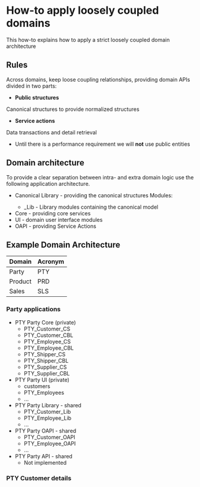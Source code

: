 # How-to apply loosely coupled domains
This how-to explains how to apply a strict loosely coupled domain architecture

## Rules
Across domains, keep loose coupling relationships, providing domain APIs divided in two parts:

* **Public structures**

Canonical structures to provide normalized structures

* **Service actions**

Data transactions and detail retrieval

* Until there is a performance requirement we will **not** use public entities

## Domain architecture

To provide a clear separation between intra- and extra domain logic use the following application architecture.

* <domain> Canonical Library - providing the canonical structures
Modules:
   * <domainacronym><subjectarea>_Lib - Library modules containing the canonical model
* <domain> Core - providing core services
* <domain> UI - domain user interface modules
* <domain> OAPI - providing Service Actions

## Example Domain Architecture

| Domain | Acronym     |
| :------------- | :-------- |
| Party       | PTY |
| Product     | PRD |
| Sales       | SLS |

### Party applications

* PTY Party Core (private)
    * PTY_Customer_CS
    * PTY_Customer_CBL
    * PTY_Employee_CS
    * PTY_Employee_CBL
    * PTY_Shipper_CS
    * PTY_Shipper_CBL
    * PTY_Supplier_CS
    * PTY_Supplier_CBL
* PTY Party UI (private)
    * customers
    * PTY_Employees
    * ...
* PTY Party Library - shared
    * PTY_Customer_Lib
    * PTY_Employee_Lib
    * ...
* PTY Party OAPI - shared
    * PTY_Customer_OAPI
    * PTY_Employee_OAPI
    * ...
* PTY Party API - shared
    * Not implemented

### PTY Customer details
